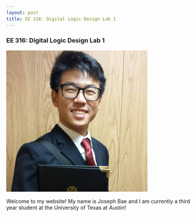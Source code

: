 ```yaml
---
layout: post
title: EE 316: Digital Logic Design Lab 1
---
```



### EE 316: Digital Logic Design Lab 1

<img src="/files/Professional%20Headshot.jpg" alt="Joseph Bae" style="width:75%;text-align:center;margin: auto;">

Welcome to my website! My name is Joseph Bae and I am currently a third year student at the University of Texas at Austin!